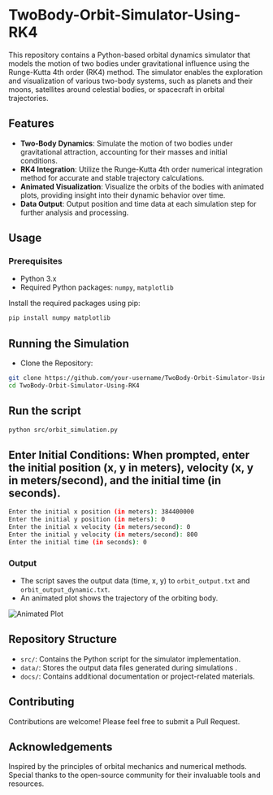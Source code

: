 # TwoBody-Orbit-Simulator-Using-RK4

This repository contains a Python-based orbital dynamics simulator that models the motion of two bodies under gravitational influence using the Runge-Kutta 4th order (RK4) method. The simulator enables the exploration and visualization of various two-body systems, such as planets and their moons, satellites around celestial bodies, or spacecraft in orbital trajectories.

## Features

- **Two-Body Dynamics**: Simulate the motion of two bodies under gravitational attraction, accounting for their masses and initial conditions.
- **RK4 Integration**: Utilize the Runge-Kutta 4th order numerical integration method for accurate and stable trajectory calculations.
- **Animated Visualization**: Visualize the orbits of the bodies with animated plots, providing insight into their dynamic behavior over time.
- **Data Output**: Output position and time data at each simulation step for further analysis and processing.

## Usage

### Prerequisites

- Python 3.x
- Required Python packages: `numpy`, `matplotlib`

Install the required packages using pip:

```bash
pip install numpy matplotlib
```

## Running the Simulation
- Clone the Repository:
```bash
git clone https://github.com/your-username/TwoBody-Orbit-Simulator-Using-RK4.git
cd TwoBody-Orbit-Simulator-Using-RK4
```
## Run the script
```bash
python src/orbit_simulation.py
```
## Enter Initial Conditions: When prompted, enter the initial position (x, y in meters), velocity (x, y in meters/second), and the initial time (in seconds).
```bash
Enter the initial x position (in meters): 384400000
Enter the initial y position (in meters): 0
Enter the initial x velocity (in meters/second): 0
Enter the initial y velocity (in meters/second): 800
Enter the initial time (in seconds): 0
```

### Output

- The script saves the output data (time, x, y) to `orbit_output.txt` and `orbit_output_dynamic.txt`.
- An animated plot shows the trajectory of the orbiting body.

![Animated Plot](assets/output_simulation.gif)


## Repository Structure 
- `src/`: Contains the Python script for the simulator implementation.
- `data/`: Stores the output data files generated during simulations .
- `docs/`: Contains additional documentation or project-related materials.

## Contributing
Contributions are welcome! Please feel free to submit a Pull Request.

## Acknowledgements
Inspired by the principles of orbital mechanics and numerical methods.
Special thanks to the open-source community for their invaluable tools and resources.





 





